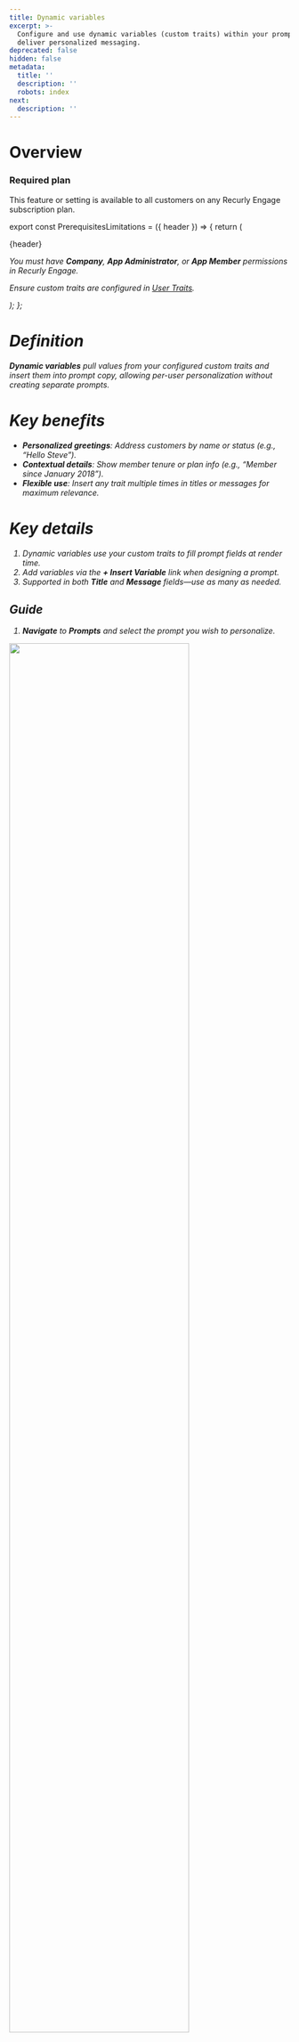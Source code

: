 ```yaml
---
title: Dynamic variables
excerpt: >-
  Configure and use dynamic variables (custom traits) within your prompts to
  deliver personalized messaging.
deprecated: false
hidden: false
metadata:
  title: ''
  description: ''
  robots: index
next:
  description: ''
---
```

# Overview

### Required plan

This feature or setting is available to all customers on any Recurly Engage subscription plan.

export const PrerequisitesLimitations = ({ header }) => {
  return (
    <div className="flex justify-start">
      <div className="rounded-md p-6 m-4 max-w-lg shadow-md border border-gray-300 dark:bg-gray-800 dark:border-gray-600">
        <p className="text-lg font-bold">{header}</p>
        <p>
          <i className="fa-solid fa-check mr-2" />
          You must have <strong>Company</strong>, <strong>App Administrator</strong>, or <strong>App Member</strong> permissions in Recurly Engage.
        </p>
        <p>
          <i className="fa-solid fa-exclamation-triangle mr-4" />
          Ensure custom traits are configured in <a className="text-blue-500! dark:text-blue-300!" href="user-traits">User Traits</a>.
        </p>
      </div>
    </div>
  );
};

<PrerequisitesLimitations header="Prerequisites & limitations" />

# Definition

**Dynamic variables** pull values from your configured custom traits and insert them into prompt copy, allowing per-user personalization without creating separate prompts.

# Key benefits

* **Personalized greetings**: Address customers by name or status (e.g., “Hello Steve”).
* **Contextual details**: Show member tenure or plan info (e.g., “Member since January 2018”).
* **Flexible use**: Insert any trait multiple times in titles or messages for maximum relevance.

# Key details

1. Dynamic variables use your custom traits to fill prompt fields at render time.
2. Add variables via the **+ Insert Variable** link when designing a prompt.
3. Supported in both **Title** and **Message** fields—use as many as needed.

## Guide

1. **Navigate** to **Prompts** and select the prompt you wish to personalize.

<Image align="center" className="border" border={true} width="80% " src="https://files.readme.io/309a30e-image.png" />

2. **Click** **Edit prompt design** to open the editor.

<Image align="center" className="border" border={true} width="80% " src="https://files.readme.io/f2e4389-image.png" />

3. **Click** the **Insert variable** link near the Title or Message field.

<Image align="center" className="border" border={true} width="80% " src="https://files.readme.io/7915a13-image.png" />

4. **Choose** **Dynamic variables** from the options.

<Image align="center" className="border" border={true} width="80% " src="https://files.readme.io/9f84933-image.png" />

5. **Open** the dropdown and select the desired trait variable.

<Image align="center" className="border" border={true} width="80% " src="https://files.readme.io/f845d05-image.png" />

6. **Click** **Insert variable** to add it to your copy.

<Image align="center" className="border" border={true} width="80% " src="https://files.readme.io/69cd32e-image.png" />

7. **Verify** placement in the Title or Message, then **click** **Save** to apply your changes.

<Image align="center" className="border" border={true} width="80% " src="https://files.readme.io/3e79ce8-image.png" />